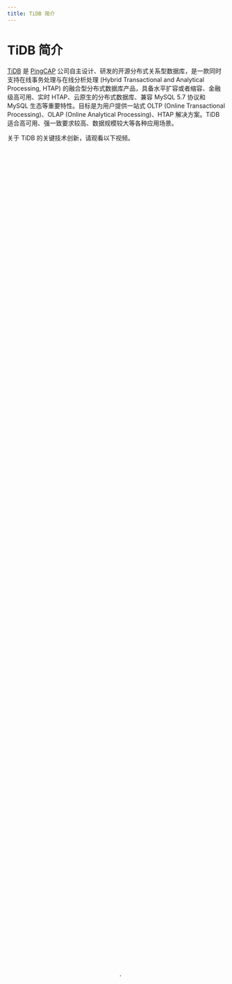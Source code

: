 ```yaml
---
title: TiDB 简介
---
```


# TiDB 简介

<!-- Localization note for TiDB:

- 英文：用 distributed SQL，同时开始强调 HTAP
- 中文：可以保留 NewSQL 字眼，同时强调一栈式实时 HTAP
- 日文：NewSQL 认可度高，用 NewSQL

-->

[TiDB](https://github.com/pingcap/tidb) 是 [PingCAP](https://pingcap.com/about-cn/) 公司自主设计、研发的开源分布式关系型数据库，是一款同时支持在线事务处理与在线分析处理 (Hybrid Transactional and Analytical Processing, HTAP) 的融合型分布式数据库产品，具备水平扩容或者缩容、金融级高可用、实时 HTAP、云原生的分布式数据库、兼容 MySQL 5.7 协议和 MySQL 生态等重要特性。目标是为用户提供一站式 OLTP (Online Transactional Processing)、OLAP (Online Analytical Processing)、HTAP 解决方案。TiDB 适合高可用、强一致要求较高、数据规模较大等各种应用场景。

关于 TiDB 的关键技术创新，请观看以下视频。

<video src="https://docs-download.pingcap.com/media/videos/docs-cn%2FLesson01_intro.mp4" width="100%" height="100%" controls="controls" poster="https://docs-download.pingcap.com/media/videos/docs-cn/poster_lesson1.png"></video>

## 五大核心特性

- 一键水平扩缩容

    得益于 TiDB 存储计算分离的架构的设计，可按需对计算、存储分别进行在线扩容或者缩容，扩容或者缩容过程中对应用运维人员透明。

- 金融级高可用

    数据采用多副本存储，数据副本通过 Multi-Raft 协议同步事务日志，多数派写入成功事务才能提交，确保数据强一致性且少数副本发生故障时不影响数据的可用性。可按需配置副本地理位置、副本数量等策略，满足不同容灾级别的要求。

- 实时 HTAP

    提供行存储引擎 [TiKV](/tikv-overview.md)、列存储引擎 [TiFlash](/tiflash/tiflash-overview.md) 两款存储引擎，TiFlash 通过 Multi-Raft Learner 协议实时从 TiKV 复制数据，确保行存储引擎 TiKV 和列存储引擎 TiFlash 之间的数据强一致。TiKV、TiFlash 可按需部署在不同的机器，解决 HTAP 资源隔离的问题。

- 云原生的分布式数据库

    专为云而设计的分布式数据库，通过 [TiDB Operator](https://docs.pingcap.com/zh/tidb-in-kubernetes/stable/tidb-operator-overview) 可在公有云、私有云、混合云中实现部署工具化、自动化。

- 兼容 MySQL 5.7 协议和 MySQL 生态

    兼容 MySQL 5.7 协议、MySQL 常用的功能、MySQL 生态，应用无需或者修改少量代码即可从 MySQL 迁移到 TiDB。提供丰富的[数据迁移工具](/ecosystem-tool-user-guide.md)帮助应用便捷完成数据迁移。

## 四大核心应用场景

- 金融行业场景

    金融行业对数据一致性及高可靠、系统高可用、可扩展性、容灾要求较高。传统的解决方案的资源利用率低，维护成本高。TiDB 采用多副本 + Multi-Raft 协议的方式将数据调度到不同的机房、机架、机器，确保系统的 RTO <= 30s 及 RPO = 0。

- 海量数据及高并发的 OLTP 场景

    传统的单机数据库无法满足因数据爆炸性的增长对数据库的容量要求。TiDB 是一种性价比高的解决方案，采用计算、存储分离的架构，可对计算、存储分别进行扩缩容，计算最大支持 512 节点，每个节点最大支持 1000 并发，集群容量最大支持 PB 级别。

- 实时 HTAP 场景

    TiDB 适用于需要实时处理的大规模数据和高并发场景。TiDB 在 4.0 版本中引入列存储引擎 TiFlash，结合行存储引擎 TiKV 构建真正的 HTAP 数据库，在增加少量存储成本的情况下，可以在同一个系统中做联机交易处理、实时数据分析，极大地节省企业的成本。

- 数据汇聚、二次加工处理的场景

    TiDB 适用于将企业分散在各个系统的数据汇聚在同一个系统，并进行二次加工处理生成 T+0 或 T+1 的报表。与 Hadoop 相比，TiDB 要简单得多，业务通过 ETL 工具或者 TiDB 的同步工具将数据同步到 TiDB，在 TiDB 中可通过 SQL 直接生成报表。

关于 TiDB 典型应用场景和用户案例的介绍，请观看以下视频。

<video src="https://docs-download.pingcap.com/media/videos/docs-cn%2FLesson06_scenarios.mp4" width="100%" height="100%" controls="controls" poster="https://docs-download.pingcap.com/media/videos/docs-cn/poster_lesson6.png"></video>

## 另请参阅

- [TiDB 整体架构](/tidb-architecture.md)
- [TiDB 数据库的存储](/tidb-storage.md)
- [TiDB 数据库的计算](/tidb-computing.md)
- [TiDB 数据库的调度](/tidb-scheduling.md)
